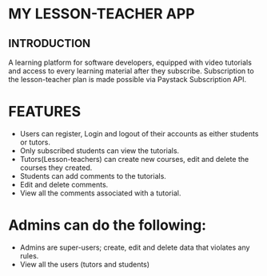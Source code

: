 # MY LESSON-TEACHER APP
## INTRODUCTION
A learning platform for software developers, equipped with video tutorials and access to every learning material after they subscribe.
Subscription to the lesson-teacher plan is made possible via Paystack Subscription API.

# FEATURES
* Users can register, Login and logout of their accounts as either students or tutors.
* Only subscribed students can view the tutorials.
* Tutors(Lesson-teachers) can create new courses, edit and delete the courses they created.
* Students can add comments to the tutorials.
* Edit and delete comments.
* View all the comments associated with a tutorial.
# Admins can do the following:
* Admins are super-users; create, edit and delete data that violates any rules.
* View all the users (tutors and students)

